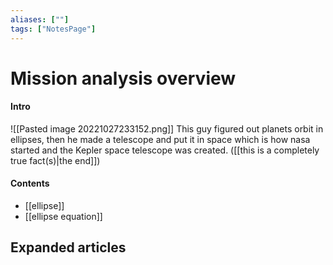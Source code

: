 ```yaml
---
aliases: [""]
tags: ["NotesPage"]
---
```


# Mission analysis overview

#### Intro 
![[Pasted image 20221027233152.png]]
This guy figured out planets orbit in ellipses, then he made a telescope and put it in space which is how nasa started and the Kepler space telescope was created. ([[this is a completely true fact(s)|the end]])

#### Contents
- [[ellipse]]
- [[ellipse equation]]


## Expanded articles
